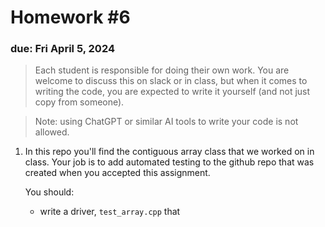 # Homework #6

### due: Fri April 5, 2024

> Each student is responsible for doing their own work.  You are welcome to
> discuss this on slack or in class, but when it comes to writing the code,
> you are expected to write it yourself (and not just copy from someone).

> Note: using ChatGPT or similar AI tools to write your code is not allowed.

1. In this repo you'll find the contiguous array class that we worked
   on in class.  Your job is to add automated testing to the github repo
   that was created when you accepted this assignment.

   You should:

   * write a driver, `test_array.cpp` that 
